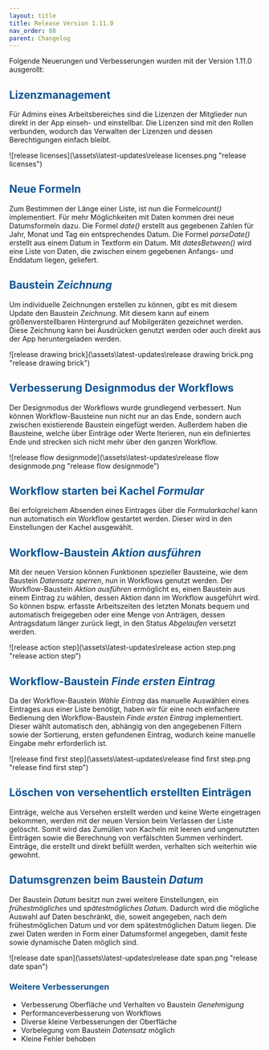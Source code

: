 ```yaml
---
layout: title
title: Release Version 1.11.0
nav_order: 88
parent: Changelog
---
```


Folgende Neuerungen und Verbesserungen wurden mit der Version 1.11.0 ausgerollt:

## <span style="color:#0b5394">**Lizenzmanagement**</span>

Für Admins eines Arbeitsbereiches sind die Lizenzen der Mitglieder nun direkt in der App einseh- und einstellbar.
Die Lizenzen sind mit den Rollen verbunden, wodurch das Verwalten der Lizenzen und dessen Berechtigungen einfach bleibt.

![release licenses](\assets\latest-updates\release licenses.png "release licenses")

## <span style="color:#0b5394">**Neue Formeln**</span>

Zum Bestimmen der Länge einer Liste, ist nun die Formel*count()* implementiert.
Für mehr Möglichkeiten mit Daten kommen drei neue Datumsformeln dazu.
Die Formel _date()_ erstellt aus gegebenen Zahlen für Jahr, Monat und Tag ein entsprechendes Datum.
Die Formel _parseDate()_ erstellt aus einem Datum in Textform ein Datum.
Mit _datesBetween()_ wird eine Liste von Daten, die zwischen einem gegebenen Anfangs- und Enddatum liegen, geliefert.

## <span style="color:#0b5394">**Baustein _Zeichnung_**</span>

Um individuelle Zeichnungen erstellen zu können, gibt es mit diesem Update den Baustein _Zeichnung_.
Mit diesem kann auf einem größenverstellbaren Hintergrund auf Mobilgeräten gezeichnet werden.
Diese Zeichnung kann bei Ausdrücken genutzt werden oder auch direkt aus der App heruntergeladen werden.

![release drawing brick](\assets\latest-updates\release drawing brick.png "release drawing brick")

## <span style="color:#0b5394">**Verbesserung Designmodus der Workflows**</span>

Der Designmodus der Workflows wurde grundlegend verbessert. Nun können Workflow-Bausteine nun nicht nur an das Ende,
sondern auch zwischen existierende Baustein eingefügt werden.
Außerdem haben die Bausteine, welche über Einträge oder Werte Iterieren, nun ein definiertes Ende und strecken sich nicht mehr über den ganzen Workflow.

![release flow designmode](\assets\latest-updates\release flow designmode.png "release flow designmode")

## <span style="color:#0b5394">**Workflow starten bei Kachel _Formular_**</span>

Bei erfolgreichem Absenden eines Eintrages über die _Formularkachel_ kann nun automatisch ein Workflow gestartet werden.
Dieser wird in den Einstellungen der Kachel ausgewählt.

## <span style="color:#0b5394">**Workflow-Baustein _Aktion ausführen_**</span>

Mit der neuen Version können Funktionen spezieller Bausteine, wie dem Baustein _Datensatz sperren_, nun in Workflows genutzt werden.
Der Workflow-Baustein _Aktion ausführen_ ermöglicht es, einen Baustein aus einem Eintrag zu wählen, dessen Aktion dann im Workflow ausgeführt wird.
So können bspw. erfasste Arbeitszeiten des letzten Monats bequem und automatisch freigegeben oder eine Menge von Anträgen,
dessen Antragsdatum länger zurück liegt, in den Status _Abgelaufen_ versetzt werden.

![release action step](\assets\latest-updates\release action step.png "release action step")

## <span style="color:#0b5394">**Workflow-Baustein _Finde ersten Eintrag_**</span>

Da der Workflow-Baustein _Wähle Eintrag_ das manuelle Auswählen eines Eintrages aus einer Liste benötigt,
haben wir für eine noch einfachere Bedienung den Workflow-Baustein _Finde ersten Eintrag_ implementiert.
Dieser wählt automatisch den, abhängig von den angegebenen Filtern sowie der Sortierung, ersten gefundenen Eintrag,
wodurch keine manuelle Eingabe mehr erforderlich ist.

![release find first step](\assets\latest-updates\release find first step.png "release find first step")

## <span style="color:#0b5394">**Löschen von versehentlich erstellten Einträgen**</span>

Einträge, welche aus Versehen erstellt werden und keine Werte eingetragen bekommen, werden mit der neuen Version beim Verlassen der Liste gelöscht.
Somit wird das Zumüllen von Kacheln mit leeren und ungenutzten Einträgen sowie die Berechnung von verfälschten Summen verhindert.
Einträge, die erstellt und direkt befüllt werden, verhalten sich weiterhin wie gewohnt.

## <span style="color:#0b5394">**Datumsgrenzen beim Baustein _Datum_**</span>

Der Baustein _Datum_ besitzt nun zwei weitere Einstellungen, ein _frühestmögliches_ und _spätestmögliches Datum_.
Dadurch wird die mögliche Auswahl auf Daten beschränkt, die, soweit angegeben, nach dem frühestmöglichen Datum und vor dem spätestmöglichen Datum liegen.
Die zwei Daten werden in Form einer Datumsformel angegeben, damit feste sowie dynamische Daten möglich sind.

![release date span](\assets\latest-updates\release date span.png "release date span")

### <span style="color:#0b5394">**Weitere Verbesserungen**</span>

-   Verbesserung Oberfläche und Verhalten vo Baustein _Genehmigung_
-   Performanceverbesserung von Workflows
-   Diverse kleine Verbesserungen der Oberfläche
-   Vorbelegung vom Baustein _Datensatz_ möglich
-   Kleine Fehler behoben
